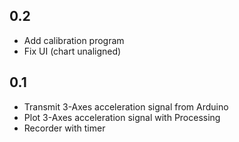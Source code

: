 0.2
---

- Add calibration program
- Fix UI (chart unaligned)

0.1
---

- Transmit 3-Axes acceleration signal from Arduino
- Plot 3-Axes acceleration signal with Processing
- Recorder with timer

